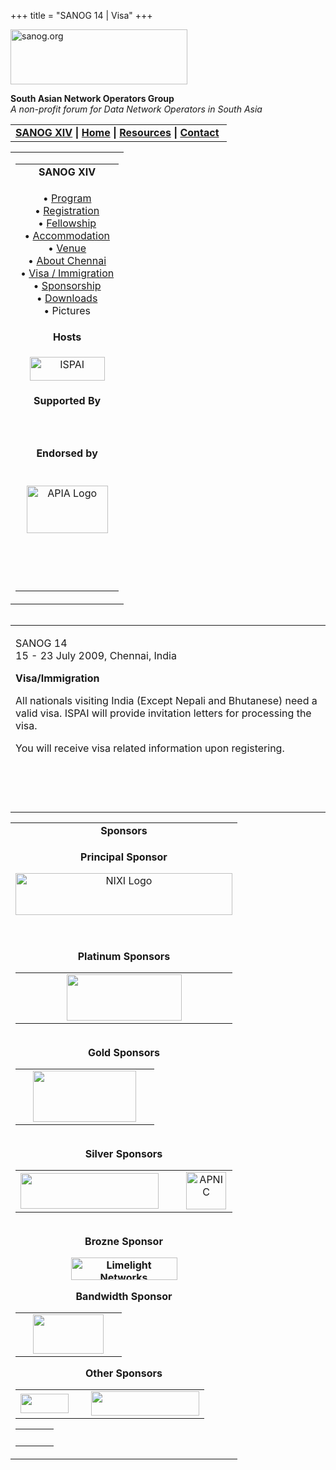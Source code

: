 +++
title = "SANOG 14 | Visa"
+++

[<img src="../images/logo.jpg" width="283" height="88" alt="sanog.org" />](../index.html)

**South Asian Network Operators Group**  
*A non-profit forum for Data Network Operators in South Asia*

<table width="760" data-border="0" data-cellspacing="0" data-cellpadding="0">
<tbody>
<tr class="odd">
<td><strong><a href="index.html">SANOG XIV</a></strong> <strong>| <a href="../index.html">Home</a> | <a href="../resources/index.html">Resources</a> | <a href="../contact.htm">Contact</a> </strong></td>
</tr>
</tbody>
</table>

<table width="99%" data-border="0" data-cellspacing="0" data-cellpadding="8">
<colgroup>
<col style="width: 100%" />
</colgroup>
<tbody>
<tr class="odd">
<td><table width="100%" data-border="0" data-cellspacing="2" data-cellpadding="0">
<colgroup>
<col style="width: 100%" />
</colgroup>
<tbody>
<tr class="odd">
<td style="text-align: center;"><strong>SANOG XIV</strong></td>
</tr>
<tr class="even">
<td style="text-align: center;"><p>• <a href="program.htm">Program</a><br />
• <a href="registration.htm">Registration</a><br />
• <a href="fellowship.htm">Fellowship</a><br />
• <a href="accommodation.htm">Accommodation</a><br />
• <a href="venue.htm">Venue</a><br />
• <a href="country.htm">About Chennai</a><br />
• <a href="visa.htm">Visa / Immigration<br />
</a>• <a href="sponsorship.htm">Sponsorship</a><br />
• <a href="downloads.htm">Downloads</a><br />
• Pictures</p></td>
</tr>
<tr class="odd">
<td style="text-align: center;"><strong>Hosts</strong></td>
</tr>
<tr class="even">
<td style="text-align: center;"><div data-align="center">
<p><a href="http://www.ispai.in"><img src="images/ispai.jpg" width="120" height="38" alt="ISPAI " /></a></p>
</div></td>
</tr>
<tr class="odd">
<td style="text-align: center;"><strong>Supported By</strong></td>
</tr>
<tr class="even">
<td style="text-align: center;"><p><strong></strong><br />
</p></td>
</tr>
<tr class="odd">
<td style="text-align: center;"><strong>Endorsed by</strong></td>
</tr>
<tr class="even">
<td style="text-align: center;"><p><br />
<a href="http://www.apia.org/"><img src="../sanog4/images/apialogo.gif" width="130" height="76" alt="APIA Logo" /></a></p>
<p> </p>
<p> </p></td>
</tr>
</tbody>
</table></td>
</tr>
</tbody>
</table>

<img src="../images/1pxt.gif" width="1" height="1" />

<table width="100%" data-border="0" data-cellspacing="0" data-cellpadding="10">
<colgroup>
<col style="width: 100%" />
</colgroup>
<tbody>
<tr class="odd">
<td><p>SANOG 14<br />
15 - 23 July 2009, Chennai, India</p>
<p><strong>Visa/Immigration</strong></p>
<p>All nationals visiting India (Except Nepali and Bhutanese) need a valid visa. ISPAI will provide invitation letters for processing the visa.</p>
<p>You will receive visa related information upon registering.</p>
<p> </p>
<p> </p></td>
</tr>
</tbody>
</table>

<table width="100%" data-border="0" data-cellspacing="0">
<colgroup>
<col style="width: 100%" />
</colgroup>
<tbody>
<tr class="odd">
<td style="text-align: center;"><strong>Sponsors</strong></td>
</tr>
<tr class="even">
<td style="text-align: center;"><div data-align="center">
<p><strong>Principal Sponsor</strong></p>
<p><a href="http://www.nixi.in"><img src="images/nixi-logo2.gif" width="347" height="67" alt="NIXI Logo" /></a></p>
<p><br />
<strong><br />
Platinum Sponsors</strong></p>
<table width="480" data-border="0" data-cellspacing="1" data-cellpadding="0">
<colgroup>
<col style="width: 33%" />
<col style="width: 33%" />
<col style="width: 33%" />
</colgroup>
<tbody>
<tr class="odd">
<td><div data-align="center">

</div></td>
<td><a href="http://www.isoc.org"><img src="../sanog13/images/isoc-logo.GIF" width="184" height="74" /></a></td>
<td><div data-align="center">

</div></td>
</tr>
</tbody>
</table>
<p><br />
<strong>Gold Sponsors</strong></p>
<table width="569" data-border="0" data-cellspacing="1" data-cellpadding="0">
<tbody>
<tr class="odd">
<td> </td>
<td><a href="http://www.afilias.info"><img src="images/afilias-logo.jpg" width="165" height="82" /></a></td>
<td> </td>
</tr>
</tbody>
</table>
<p><br />
<strong>Silver Sponsors</strong></p>
<table>
<colgroup>
<col style="width: 33%" />
<col style="width: 33%" />
<col style="width: 33%" />
</colgroup>
<tbody>
<tr class="odd">
<td style="text-align: center;"><a href="http://www.juniper.net"><img src="images/juniper.gif" width="221" height="57" /></a></td>
<td style="text-align: center;"><div data-align="center">

</div></td>
<td style="text-align: center;"><a href="http://www.apnic.net"><img src="images/apniclogo.jpg" width="64" height="60" alt="APNIC" /></a></td>
</tr>
</tbody>
</table>
<p><strong><br />
Brozne Sponsor</strong></p>
<p><strong><a href="http://www.limelightnetworks.com/"><img src="images/limelight.gif" width="170" height="36" alt="Limelight Networks" /></a></strong></p>
<p><strong>Bandwidth Sponsor</strong></p>
<table>
<tbody>
<tr class="odd">
<td style="text-align: center;"> </td>
<td style="text-align: center;"><a href="http://www.aircel.co.in"><img src="images/aircel-logo.jpg" width="113" height="63" /></a></td>
<td style="text-align: center;"> </td>
</tr>
</tbody>
</table>
<p><strong>Other Sponsors</strong></p>
<table>
<tbody>
<tr class="odd">
<td style="text-align: center;"><a href="http://www.pch.net"><img src="../sanog12/images/pchlogo.jpg" width="77" height="31" /></a></td>
<td style="text-align: center;"> </td>
<td style="text-align: center;"><a href="http://www.netnod.se"><img src="../sanog13/images/netnod.jpg" width="173" height="39" /></a></td>
</tr>
</tbody>
</table>
<table>
<tbody>
<tr class="odd">
<td style="text-align: center;"> </td>
<td style="text-align: center;"> </td>
<td style="text-align: center;"> </td>
</tr>
</tbody>
</table>
</div></td>
</tr>
</tbody>
</table>
